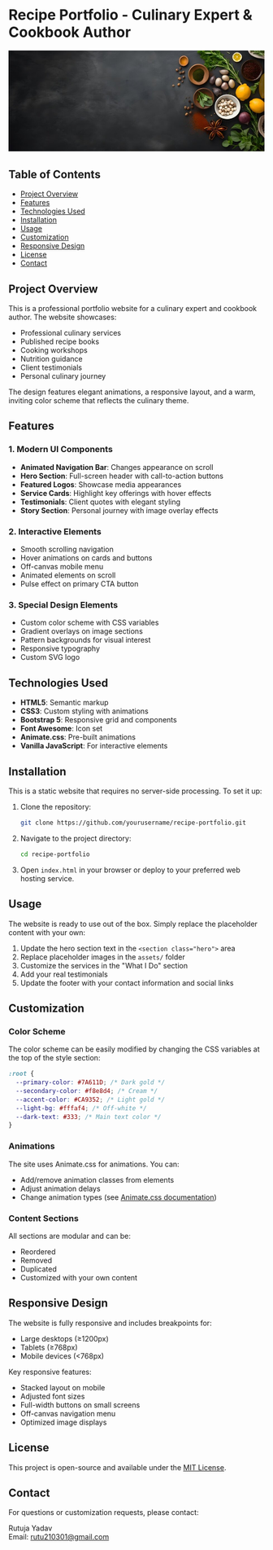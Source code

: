 # Recipe Portfolio - Culinary Expert & Cookbook Author

![Recipe Portfolio Screenshot](assets/recipe.jpg)

## Table of Contents
- [Project Overview](#project-overview)
- [Features](#features)
- [Technologies Used](#technologies-used)
- [Installation](#installation)
- [Usage](#usage)
- [Customization](#customization)
- [Responsive Design](#responsive-design)
- [License](#license)
- [Contact](#contact)

## Project Overview

This is a professional portfolio website for a culinary expert and cookbook author. The website showcases:
- Professional culinary services
- Published recipe books
- Cooking workshops
- Nutrition guidance
- Client testimonials
- Personal culinary journey

The design features elegant animations, a responsive layout, and a warm, inviting color scheme that reflects the culinary theme.

## Features

### 1. Modern UI Components
- **Animated Navigation Bar**: Changes appearance on scroll
- **Hero Section**: Full-screen header with call-to-action buttons
- **Featured Logos**: Showcase media appearances
- **Service Cards**: Highlight key offerings with hover effects
- **Testimonials**: Client quotes with elegant styling
- **Story Section**: Personal journey with image overlay effects

### 2. Interactive Elements
- Smooth scrolling navigation
- Hover animations on cards and buttons
- Off-canvas mobile menu
- Animated elements on scroll
- Pulse effect on primary CTA button

### 3. Special Design Elements
- Custom color scheme with CSS variables
- Gradient overlays on image sections
- Pattern backgrounds for visual interest
- Responsive typography
- Custom SVG logo

## Technologies Used

- **HTML5**: Semantic markup
- **CSS3**: Custom styling with animations
- **Bootstrap 5**: Responsive grid and components
- **Font Awesome**: Icon set
- **Animate.css**: Pre-built animations
- **Vanilla JavaScript**: For interactive elements

## Installation

This is a static website that requires no server-side processing. To set it up:

1. Clone the repository:
   ```bash
   git clone https://github.com/yourusername/recipe-portfolio.git
   ```

2. Navigate to the project directory:
   ```bash
   cd recipe-portfolio
   ```

3. Open `index.html` in your browser or deploy to your preferred web hosting service.

## Usage

The website is ready to use out of the box. Simply replace the placeholder content with your own:

1. Update the hero section text in the `<section class="hero">` area
2. Replace placeholder images in the `assets/` folder
3. Customize the services in the "What I Do" section
4. Add your real testimonials
5. Update the footer with your contact information and social links

## Customization

### Color Scheme
The color scheme can be easily modified by changing the CSS variables at the top of the style section:

```css
:root {
  --primary-color: #7A611D; /* Dark gold */
  --secondary-color: #f8e8d4; /* Cream */
  --accent-color: #CA9352; /* Light gold */
  --light-bg: #fffaf4; /* Off-white */
  --dark-text: #333; /* Main text color */
}
```

### Animations
The site uses Animate.css for animations. You can:
- Add/remove animation classes from elements
- Adjust animation delays
- Change animation types (see [Animate.css documentation](https://animate.style/))

### Content Sections
All sections are modular and can be:
- Reordered
- Removed
- Duplicated
- Customized with your own content

## Responsive Design

The website is fully responsive and includes breakpoints for:

- Large desktops (≥1200px)
- Tablets (≥768px)
- Mobile devices (<768px)

Key responsive features:
- Stacked layout on mobile
- Adjusted font sizes
- Full-width buttons on small screens
- Off-canvas navigation menu
- Optimized image displays

## License

This project is open-source and available under the [MIT License](LICENSE).

## Contact

For questions or customization requests, please contact:

Rutuja Yadav  
Email: rutu210301@gmail.com
